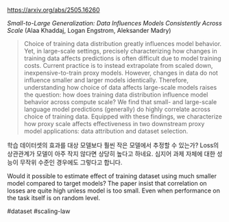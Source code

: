 https://arxiv.org/abs/2505.16260

*Small-to-Large Generalization: Data Influences Models Consistently Across Scale* (Alaa Khaddaj, Logan Engstrom, Aleksander Madry)

> Choice of training data distribution greatly influences model behavior. Yet, in large-scale settings, precisely characterizing how changes in training data affects predictions is often difficult due to model training costs. Current practice is to instead extrapolate from scaled down, inexpensive-to-train proxy models. However, changes in data do not influence smaller and larger models identically. Therefore, understanding how choice of data affects large-scale models raises the question: how does training data distribution influence model behavior across compute scale? We find that small- and large-scale language model predictions (generally) do highly correlate across choice of training data. Equipped with these findings, we characterize how proxy scale affects effectiveness in two downstream proxy model applications: data attribution and dataset selection.

학습 데이터셋의 효과를 대상 모델보다 훨씬 작은 모델에서 추정할 수 있는가? Loss의 상관관계가 모델이 아주 작지 않다면 상당히 높다고 하네요. 심지어 과제 자체에 대한 성능이 무작위 수준인 경우에도 그렇다고 합니다.

<english>
Would it possible to estimate effect of training dataset using much smaller model compared to target models? The paper insist that correlation on losses are quite high unless model is too small. Even when performance on the task itself is on random level.
</english>

#dataset #scaling-law 